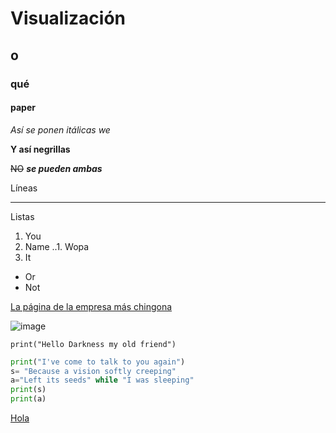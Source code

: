 # Visualización
## o
### qué
#### paper

*Así se ponen itálicas we*

__Y así negrillas__

~~NO~~ *__se pueden ambas__*

Líneas

---

Listas
1. You
2. Name
..1. Wopa  
3. It
* Or
* Not

[La página de la empresa más chingona](www.rd-mex.com)

![image](https://static.wixstatic.com/media/5ac178_a3864c9111614be0b1fb9ada5c4fbfba~mv2.jpg/v1/fill/w_213,h_183,al_c,q_80,usm_0.66_1.00_0.01/5ac178_a3864c9111614be0b1fb9ada5c4fbfba~mv2.webp "Cool dude!")

`print("Hello Darkness my old friend")`

```python
print("I've come to talk to you again")
s= "Because a vision softly creeping"
a="Left its seeds" while "I was sleeping"
print(s)
print(a)
```

<dl>
    <a href="www.rd-mex.com">Hola</a>
</dl>
